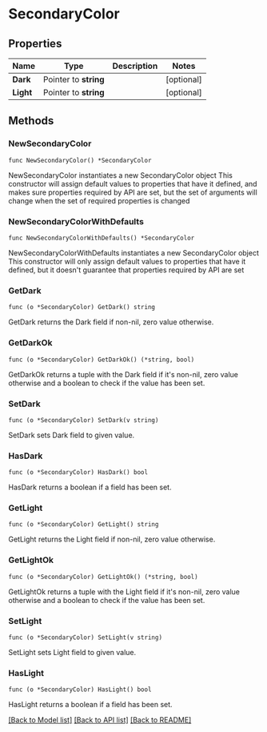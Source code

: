 # SecondaryColor

## Properties

Name | Type | Description | Notes
------------ | ------------- | ------------- | -------------
**Dark** | Pointer to **string** |  | [optional] 
**Light** | Pointer to **string** |  | [optional] 

## Methods

### NewSecondaryColor

`func NewSecondaryColor() *SecondaryColor`

NewSecondaryColor instantiates a new SecondaryColor object
This constructor will assign default values to properties that have it defined,
and makes sure properties required by API are set, but the set of arguments
will change when the set of required properties is changed

### NewSecondaryColorWithDefaults

`func NewSecondaryColorWithDefaults() *SecondaryColor`

NewSecondaryColorWithDefaults instantiates a new SecondaryColor object
This constructor will only assign default values to properties that have it defined,
but it doesn't guarantee that properties required by API are set

### GetDark

`func (o *SecondaryColor) GetDark() string`

GetDark returns the Dark field if non-nil, zero value otherwise.

### GetDarkOk

`func (o *SecondaryColor) GetDarkOk() (*string, bool)`

GetDarkOk returns a tuple with the Dark field if it's non-nil, zero value otherwise
and a boolean to check if the value has been set.

### SetDark

`func (o *SecondaryColor) SetDark(v string)`

SetDark sets Dark field to given value.

### HasDark

`func (o *SecondaryColor) HasDark() bool`

HasDark returns a boolean if a field has been set.

### GetLight

`func (o *SecondaryColor) GetLight() string`

GetLight returns the Light field if non-nil, zero value otherwise.

### GetLightOk

`func (o *SecondaryColor) GetLightOk() (*string, bool)`

GetLightOk returns a tuple with the Light field if it's non-nil, zero value otherwise
and a boolean to check if the value has been set.

### SetLight

`func (o *SecondaryColor) SetLight(v string)`

SetLight sets Light field to given value.

### HasLight

`func (o *SecondaryColor) HasLight() bool`

HasLight returns a boolean if a field has been set.


[[Back to Model list]](../README.md#documentation-for-models) [[Back to API list]](../README.md#documentation-for-api-endpoints) [[Back to README]](../README.md)


